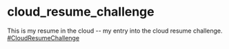 # cloud_resume_challenge
This is my resume in the cloud -- my entry into the cloud resume challenge. [#CloudResumeChallenge](https://forrestbrazeal.com/2020/04/23/the-cloud-resume-challenge/)


